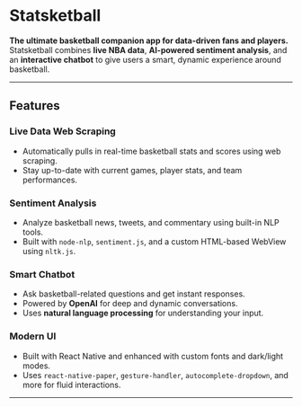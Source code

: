 # Statsketball

**The ultimate basketball companion app for data-driven fans and players.**  
Statsketball combines **live NBA data**, **AI-powered sentiment analysis**, and an **interactive chatbot** to give users a smart, dynamic experience around basketball.

---

## Features

### Live Data Web Scraping
- Automatically pulls in real-time basketball stats and scores using web scraping.
- Stay up-to-date with current games, player stats, and team performances.

### Sentiment Analysis
- Analyze basketball news, tweets, and commentary using built-in NLP tools.
- Built with `node-nlp`, `sentiment.js`, and a custom HTML-based WebView using `nltk.js`.

### Smart Chatbot
- Ask basketball-related questions and get instant responses.
- Powered by **OpenAI** for deep and dynamic conversations.
- Uses **natural language processing** for understanding your input.

### Modern UI
- Built with React Native and enhanced with custom fonts and dark/light modes.
- Uses `react-native-paper`, `gesture-handler`, `autocomplete-dropdown`, and more for fluid interactions.

---
